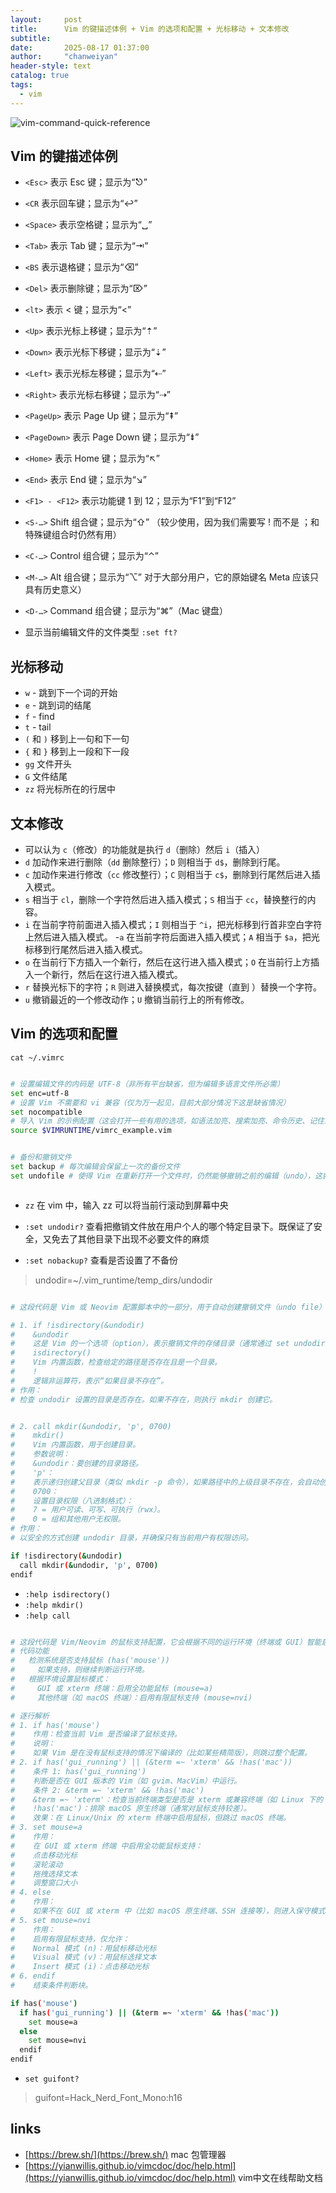 ```yaml
---
layout:     post
title:      Vim 的键描述体例 + Vim 的选项和配置 + 光标移动 + 文本修改
subtitle:
date:       2025-08-17 01:37:00
author:     "chanweiyan"
header-style: text
catalog: true
tags:
  - vim
---
```


![vim-command-quick-reference](/img/vim-command-quick-reference.webp)

## Vim 的键描述体例

- `<Esc>` 表示 Esc 键；显示为“⎋”
- `<CR` 表示回车键；显示为“↩”
- `<Space>` 表示空格键；显示为“␣”
- `<Tab>` 表示 Tab 键；显示为“⇥”
- `<BS` 表示退格键；显示为“⌫”
- `<Del>` 表示删除键；显示为“⌦”
- `<lt>` 表示 < 键；显示为“<”
- `<Up>` 表示光标上移键；显示为“⇡”
- `<Down>` 表示光标下移键；显示为“⇣”
- `<Left>` 表示光标左移键；显示为“⇠”
- `<Right>` 表示光标右移键；显示为“⇢”
- `<PageUp>` 表示 Page Up 键；显示为“⇞”
- `<PageDown>` 表示 Page Down 键；显示为“⇟”
- `<Home>` 表示 Home 键；显示为“↖”
- `<End>` 表示 End 键；显示为“↘”
- `<F1> - <F12>` 表示功能键 1 到 12；显示为“F1”到“F12”
- `<S-…>` Shift 组合键；显示为“⇧” （较少使用，因为我们需要写 ! 而不是 <S-1>；和特殊键组合时仍然有用）
- `<C-…>` Control 组合键；显示为“⌃”
- `<M-…>` Alt 组合键；显示为“⌥” 对于大部分用户，它的原始键名 Meta 应该只具有历史意义）
- `<D-…>` Command 组合键；显示为“⌘”（Mac 键盘）

- 显示当前编辑文件的文件类型 `:set ft?`

## 光标移动

- `w` - 跳到下一个词的开始
- `e` - 跳到词的结尾
- `f` - find
- `t` - tail
- `(` 和 `)` 移到上一句和下一句
- `{` 和 `}` 移到上一段和下一段
- `gg` 文件开头
- `G` 文件结尾
- `zz` 将光标所在的行居中

## 文本修改

- 可以认为 `c`（修改）的功能就是执行 `d`（删除）然后 `i`（插入）
- `d` 加动作来进行删除（`dd` 删除整行）；`D` 则相当于 `d$`，删除到行尾。
- `c` 加动作来进行修改（`cc` 修改整行）；`C` 则相当于 `c$`，删除到行尾然后进入插入模式。
- `s` 相当于 `cl`，删除一个字符然后进入插入模式；`S` 相当于 `cc`，替换整行的内容。
- `i` 在当前字符前面进入插入模式；`I` 则相当于 `^i`，把光标移到行首非空白字符上然后进入插入模式。
-`a` 在当前字符后面进入插入模式；`A` 相当于 `$a`，把光标移到行尾然后进入插入模式。
- `o` 在当前行下方插入一个新行，然后在这行进入插入模式；`O` 在当前行上方插入一个新行，然后在这行进入插入模式。
- `r` 替换光标下的字符；`R` 则进入替换模式，每次按键（直到 ）替换一个字符。
- `u` 撤销最近的一个修改动作；`U` 撤销当前行上的所有修改。

## Vim 的选项和配置

`cat ~/.vimrc`

```bash

# 设置编辑文件的内码是 UTF-8（非所有平台缺省，但为编辑多语言文件所必需）
set enc=utf-8
# 设置 Vim 不需要和 vi 兼容（仅为万一起见，目前大部分情况下这是缺省情况）
set nocompatible
# 导入 Vim 的示例配置（这会打开一些有用的选项，如语法加亮、搜索加亮、命令历史、记住上次的文件位置，等等）
source $VIMRUNTIME/vimrc_example.vim


# 备份和撤销文件
set backup # 每次编辑会保留上一次的备份文件
set undofile # 使得 Vim 在重新打开一个文件时，仍然能够撤销之前的编辑（undo），这就会产生一个保留编辑历史的“撤销文件”（undofile）了



```

- `zz` 在 vim 中，输入 zz 可以将当前行滚动到屏幕中央

- `:set undodir?` 查看把撤销文件放在用户个人的哪个特定目录下。既保证了安全，又免去了其他目录下出现不必要文件的麻烦
- `:set nobackup?` 查看是否设置了不备份

> undodir=~/.vim_runtime/temp_dirs/undodir
>

```bash

# 这段代码是 Vim 或 Neovim 配置脚本中的一部分，用于自动创建撤销文件（undo file）的存储目录。它的作用是确保撤销历史能够持久化保存，即使关闭 Vim 后重新打开文件，仍然可以撤销之前的操作。

# 1. if !isdirectory(&undodir)
#    &undodir
#    这是 Vim 的一个选项（option），表示撤销文件的存储目录（通常通过 set undodir=... 设置）。
#    isdirectory()
#    Vim 内置函数，检查给定的路径是否存在且是一个目录。
#    !
#    逻辑非运算符，表示“如果目录不存在”。
# 作用：
# 检查 undodir 设置的目录是否存在。如果不存在，则执行 mkdir 创建它。


# 2. call mkdir(&undodir, 'p', 0700)
#    mkdir()
#    Vim 内置函数，用于创建目录。
#    参数说明：
#    &undodir：要创建的目录路径。
#    'p'：
#    表示递归创建父目录（类似 mkdir -p 命令），如果路径中的上级目录不存在，会自动创建。
#    0700：
#    设置目录权限（八进制格式）：
#    7 = 用户可读、可写、可执行（rwx）。
#    0 = 组和其他用户无权限。
# 作用：
# 以安全的方式创建 undodir 目录，并确保只有当前用户有权限访问。

if !isdirectory(&undodir)
  call mkdir(&undodir, 'p', 0700)
endif

```

- `:help isdirectory()`
- `:help mkdir()`
- `:help call`

```bash

# 这段代码是 Vim/Neovim 的鼠标支持配置，它会根据不同的运行环境（终端或 GUI）智能启用鼠标功能。下面是对代码的详细解析：
# 代码功能
#   检测系统是否支持鼠标 (has('mouse'))
#     如果支持，则继续判断运行环境。
#   根据环境设置鼠标模式：
#     GUI 或 xterm 终端：启用全功能鼠标 (mouse=a)
#     其他终端（如 macOS 终端）：启用有限鼠标支持 (mouse=nvi)

# 逐行解析
# 1. if has('mouse')
#    作用：检查当前 Vim 是否编译了鼠标支持。
#    说明：
#    如果 Vim 是在没有鼠标支持的情况下编译的（比如某些精简版），则跳过整个配置。
# 2. if has('gui_running') || (&term =~ 'xterm' && !has('mac'))
#    条件 1: has('gui_running')
#    判断是否在 GUI 版本的 Vim（如 gvim、MacVim）中运行。
#    条件 2: &term =~ 'xterm' && !has('mac')
#    &term =~ 'xterm'：检查当前终端类型是否是 xterm 或兼容终端（如 Linux 下的 GNOME Terminal）。
#    !has('mac')：排除 macOS 原生终端（通常对鼠标支持较差）。
#    效果：在 Linux/Unix 的 xterm 终端中启用鼠标，但跳过 macOS 终端。
# 3. set mouse=a
#    作用：
#    在 GUI 或 xterm 终端 中启用全功能鼠标支持：
#    点击移动光标
#    滚轮滚动
#    拖拽选择文本
#    调整窗口大小
# 4. else
#    作用：
#    如果不在 GUI 或 xterm 中（比如 macOS 原生终端、SSH 连接等），则进入保守模式。
# 5. set mouse=nvi
#    作用：
#    启用有限鼠标支持，仅允许：
#    Normal 模式 (n)：用鼠标移动光标
#    Visual 模式 (v)：用鼠标选择文本
#    Insert 模式 (i)：点击移动光标
# 6. endif
#    结束条件判断块。

if has('mouse')
  if has('gui_running') || (&term =~ 'xterm' && !has('mac'))
    set mouse=a
  else
    set mouse=nvi
  endif
endif

```

- `set guifont?`

>guifont=Hack_Nerd_Font_Mono:h16

## links

- [https://brew.sh/](https://brew.sh/) mac 包管理器
- [https://yianwillis.github.io/vimcdoc/doc/help.html](https://yianwillis.github.io/vimcdoc/doc/help.html) vim中文在线帮助文档
